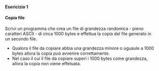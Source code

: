 #### Esericizio 1
#### Copia file
Scrivi un programma che crea un file di grandezza randomica - pieno caratteri ASCII - di circa 1000 bytes e effettua la copia del file generato in un secondo file.
* Qualora il file da copiare abbia una grandezza minore o uguaule a 1000 bytes allora la copia può avvenire correttamente.
* Nel caso il cui il file da copiare superi i 1000 bytes come grandezza, allora la copia non viene effetuata.